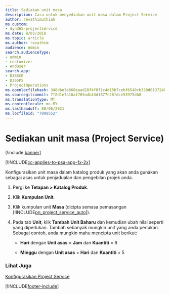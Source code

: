 ```yaml
---
title: Sediakan unit masa
description: Cara untuk menyediakan unit masa dalam Project Service
author: revathimuthiah
ms.custom:
- dyn365-projectservice
ms.date: 8/03/2018
ms.topic: article
ms.author: revathim
audience: Admin
search.audienceType:
- admin
- customizer
- enduser
search.app:
- D365CE
- D365PS
- ProjectOperations
ms.openlocfilehash: 348dbe3e660eaad28f4f8f1c4d15b7cebf6540cb358d013724088f099f0b6a95
ms.sourcegitcommit: 7f8d1e7a16af769adb43d1877c28fdce53975db8
ms.translationtype: MT
ms.contentlocale: ms-MY
ms.lasthandoff: 08/06/2021
ms.locfileid: "7008552"
---
```

# <a name="set-up-time-units-project-service"></a>Sediakan unit masa (Project Service)

[!include [banner](../includes/psa-now-project-operations.md)]

[!INCLUDE[cc-applies-to-psa-app-1x-2x](../includes/cc-applies-to-psa-app-1x-2x.md)]

Konfigurasikan unit masa dalam katalog produk yang akan anda gunakan sebagai asas untuk penjadualan dan pengebilan projek anda.  
  
1. Pergi ke **Tetapan > Katalog Produk**.  
  
2. Klik **Kumpulan Unit**.  
  
3. Klik kumpulan unit **Masa** (dicipta semasa pemasangan [!INCLUDE[pn_project_service_auto](../includes/pn-project-service-auto.md)]).  
  
4. Pada tab **Unit**, klik **Tambah Unit Baharu** dan kemudian ubah nilai seperti yang diperlukan. Tambah sebanyak mungkin unit yang anda perlukan. Sebagai contoh, anda mungkin mahu mencipta unit berikut:  
  
   - **Hari** dengan **Unit asas** = **Jam** dan **Kuantiti** = 8  
  
   - **Minggu** dengan **Unit asas** = **Hari** dan **Kuantiti** = 5  
  
### <a name="see-also"></a>Lihat Juga  
 [Konfigurasikan Project Service](../psa/configure.md)


[!INCLUDE[footer-include](../includes/footer-banner.md)]